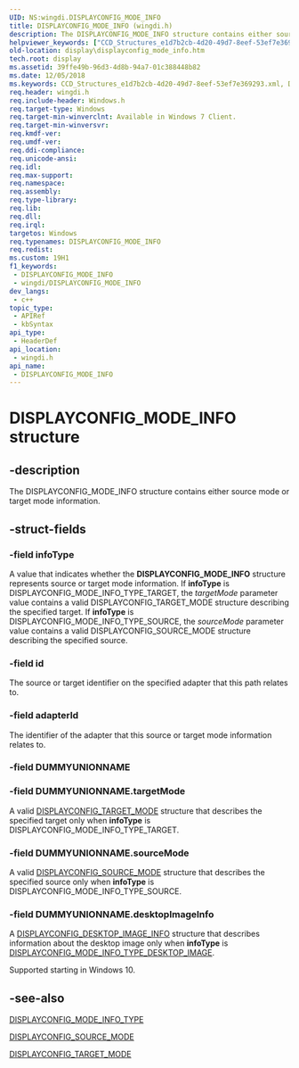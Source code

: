```yaml
---
UID: NS:wingdi.DISPLAYCONFIG_MODE_INFO
title: DISPLAYCONFIG_MODE_INFO (wingdi.h)
description: The DISPLAYCONFIG_MODE_INFO structure contains either source mode or target mode information.
helpviewer_keywords: ["CCD_Structures_e1d7b2cb-4d20-49d7-8eef-53ef7e369293.xml","DISPLAYCONFIG_MODE_INFO","DISPLAYCONFIG_MODE_INFO structure [Display Devices]","display.displayconfig_mode_info","wingdi/DISPLAYCONFIG_MODE_INFO"]
old-location: display\displayconfig_mode_info.htm
tech.root: display
ms.assetid: 39ffe49b-96d3-4d8b-94a7-01c388448b82
ms.date: 12/05/2018
ms.keywords: CCD_Structures_e1d7b2cb-4d20-49d7-8eef-53ef7e369293.xml, DISPLAYCONFIG_MODE_INFO, DISPLAYCONFIG_MODE_INFO structure [Display Devices], display.displayconfig_mode_info, wingdi/DISPLAYCONFIG_MODE_INFO
req.header: wingdi.h
req.include-header: Windows.h
req.target-type: Windows
req.target-min-winverclnt: Available in Windows 7 Client.
req.target-min-winversvr: 
req.kmdf-ver: 
req.umdf-ver: 
req.ddi-compliance: 
req.unicode-ansi: 
req.idl: 
req.max-support: 
req.namespace: 
req.assembly: 
req.type-library: 
req.lib: 
req.dll: 
req.irql: 
targetos: Windows
req.typenames: DISPLAYCONFIG_MODE_INFO
req.redist: 
ms.custom: 19H1
f1_keywords:
 - DISPLAYCONFIG_MODE_INFO
 - wingdi/DISPLAYCONFIG_MODE_INFO
dev_langs:
 - c++
topic_type:
 - APIRef
 - kbSyntax
api_type:
 - HeaderDef
api_location:
 - wingdi.h
api_name:
 - DISPLAYCONFIG_MODE_INFO
---
```


# DISPLAYCONFIG_MODE_INFO structure


## -description

The DISPLAYCONFIG_MODE_INFO structure contains either source mode or target mode information.

## -struct-fields

### -field infoType

A value that indicates whether the <b>DISPLAYCONFIG_MODE_INFO</b> structure represents source or target mode information. If <b>infoType</b> is DISPLAYCONFIG_MODE_INFO_TYPE_TARGET, the <i>targetMode</i> parameter value contains a valid DISPLAYCONFIG_TARGET_MODE structure describing the specified target. If <b>infoType</b> is DISPLAYCONFIG_MODE_INFO_TYPE_SOURCE, the <i>sourceMode</i> parameter value contains a valid DISPLAYCONFIG_SOURCE_MODE structure describing the specified source.

### -field id

The source or target identifier on the specified adapter that this path relates to.

### -field adapterId

The identifier of the adapter that this source or target mode information relates to.

### -field DUMMYUNIONNAME

### -field DUMMYUNIONNAME.targetMode

A valid <a href="/windows/desktop/api/wingdi/ns-wingdi-displayconfig_target_mode">DISPLAYCONFIG_TARGET_MODE</a> structure that describes the specified target only when <b>infoType</b> is DISPLAYCONFIG_MODE_INFO_TYPE_TARGET.

### -field DUMMYUNIONNAME.sourceMode

A valid <a href="/windows/desktop/api/wingdi/ns-wingdi-displayconfig_source_mode">DISPLAYCONFIG_SOURCE_MODE</a> structure that describes the specified source only when <b>infoType</b> is DISPLAYCONFIG_MODE_INFO_TYPE_SOURCE.

### -field DUMMYUNIONNAME.desktopImageInfo

A <a href="/windows/desktop/api/wingdi/ns-wingdi-displayconfig_desktop_image_info">DISPLAYCONFIG_DESKTOP_IMAGE_INFO</a> structure that describes information about the desktop image only when <b>infoType</b> is <a href="/windows/desktop/api/wingdi/ne-wingdi-displayconfig_mode_info_type">DISPLAYCONFIG_MODE_INFO_TYPE_DESKTOP_IMAGE</a>. 

Supported starting in Windows 10.

## -see-also

<a href="/windows/desktop/api/wingdi/ne-wingdi-displayconfig_mode_info_type">DISPLAYCONFIG_MODE_INFO_TYPE</a>



<a href="/windows/desktop/api/wingdi/ns-wingdi-displayconfig_source_mode">DISPLAYCONFIG_SOURCE_MODE</a>



<a href="/windows/desktop/api/wingdi/ns-wingdi-displayconfig_target_mode">DISPLAYCONFIG_TARGET_MODE</a>
